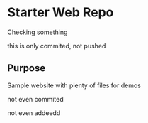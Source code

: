 # Starter Web Repo

Checking something

this is only commited, not pushed

## Purpose

Sample website with plenty of files for demos

not even commited

not even addeedd